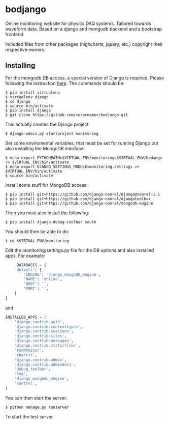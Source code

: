bodjango
========

Online monitoring website for physics DAQ systems. Tailored towards waveform data. Based on a django and mongodb backend and a bootstrap frontend.

Included files from other packages (highcharts, jquery, etc.) copyright their respective owners.

Installing
----------

For the mongodb DB access, a special version of Django is required.  Please following the instruction [here](http://django-mongodb-engine.readthedocs.org/en/latest/topics/setup.html).  The commands should be:

    $ pip install virtualenv
    $ virtualenv django
    $ cd django
    $ source bin/activate
    $ pip install django
    $ git clone https://github.com/<username>/bodjango.git

This actually creates the Django project:

    $ django-admin.py startproject monitoring

Set some enviromental variables, that must be set for running Django but also installing the MongoDB interface:

    $ echo export PYTHONPATH=$VIRTUAL_ENV/monitoring:$VIRTUAL_ENV/bodango >> $VIRTUAL_ENV/bin/activate
    $ echo export DJANGO_SETTINGS_MODULE=monitoring.settings >> $VIRTUAL_ENV/bin/activate
    $ source bin/activate
 
Install some stuff for MongoDB access:

    $ pip install git+https://github.com/django-nonrel/django@nonrel-1.5
    $ pip install git+https://github.com/django-nonrel/djangotoolbox
    $ pip install git+https://github.com/django-nonrel/mongodb-engine

Then you must also install the following:

    $ pip install django-debug-toolbar south

You should then be able to do:

    $ cd $VIRTUAL_ENV/monitoring

Edit the monitoring/settings.py file for the DB options and also installed apps.  For example:

```python
     DATABASES = {
    'default': {
        'ENGINE': 'django_mongodb_engine',
        'NAME': 'online',                 
        'HOST': '', 
        'PORT': '', 
    }
}
```

and

```python
INSTALLED_APPS = (
    'django.contrib.auth',
    'django.contrib.contenttypes',
    'django.contrib.sessions',
    'django.contrib.sites',
    'django.contrib.messages',
    'django.contrib.staticfiles',
    'runMonitor',
    'chartit',
    'django.contrib.admin',
    'django.contrib.admindocs',
    'debug_toolbar',
    'log',
    'django_mongodb_engine',
    'control',
)
```

You can then start the server.

    $ python manage.py runserver

To start the test server.